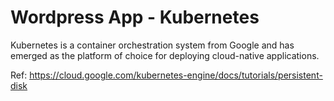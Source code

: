 # Wordpress App - Kubernetes

Kubernetes is a container orchestration system from Google and has emerged as the platform of choice for deploying cloud-native applications.

Ref: https://cloud.google.com/kubernetes-engine/docs/tutorials/persistent-disk